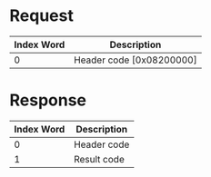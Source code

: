 # Request

| Index Word | Description                |
|------------|----------------------------|
| 0          | Header code \[0x08200000\] |

# Response

| Index Word | Description |
|------------|-------------|
| 0          | Header code |
| 1          | Result code |